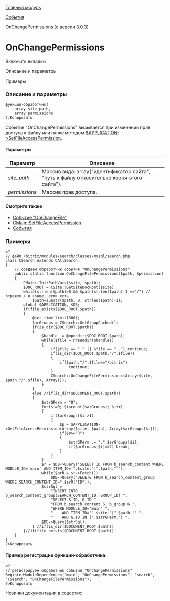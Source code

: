 [Главный модуль](/api_help/main/index.php)

[События](/api_help/main/events/index.php)

OnChangePermissions (с версии 3.0.3)

OnChangePermissions
===================

Включить вкладки

Описание и параметры

Примеры

### Описание и параметры

```
функция-обработчик(
	array site_path,
	array permissions
);Копировать
```

Событие "OnChangePermissions" вызывается при изменении прав доступа к файлу или папке методом [$APPLICATION->SetFileAccessPermission](/api_help/main/reference/cmain/setfileaccesspermission.php).

#### Параметры

| Параметр | Описание |
| --- | --- |
| *site\_path* | Массив вида: array("идентификатор сайта", "путь к файлу относительно корня этого сайта"). |
| *permissions* | Массив прав доступа. |

#### Смотрите также

* [Событие "OnChangeFile"](/api_help/main/events/onbeforechangefile.php)
* [CMain::SetFileAccessPermission](/api_help/main/reference/cmain/setfileaccesspermission.php)
* [События](http://dev.1c-bitrix.ru/learning/course/index.php?COURSE_ID=43&LESSON_ID=3493)

### Примеры

```
<?
// файл /bitrix/modules/search/classes/mysql/search.php
class CSearch extends CAllSearch
{
	// создаем обработчик события "OnChangePermissions"
	public static function OnChangeFilePermissions($path, $permission)
	{
		CMain::InitPathVars($site, $path);
		$DOC_ROOT = CSite::GetSiteDocRoot($site);
		while(strlen($path)>0 && $path[strlen($path)-1]=="/") //отрежем / в конце, если есть
			$path=substr($path, 0, strlen($path)-1);
		global $APPLICATION, $DB;
		if(file_exists($DOC_ROOT.$path))
		{
			@set_time_limit(300);
			$arGroups = CSearch::GetGroupCached();
			if(is_dir($DOC_ROOT.$path))
			{
				$handle  = @opendir($DOC_ROOT.$path);
				while($file = @readdir($handle))
				{
					if($file == "." || $file == "..") continue;
					if(is_dir($DOC_ROOT.$path."/".$file))
					{
						if($path."/".$file=="/bitrix")
							continue;
					}
					CSearch::OnChangeFilePermissions(Array($site, $path."/".$file), Array());
				}
			}
			else //if(is_dir($DOCUMENT_ROOT.$path))
			{
				$strGPerm = "0";
				for($i=0; $i<count($arGroups); $i++)
				{
					if($arGroups[$i]>1)
					{
						$p = $APPLICATION->GetFileAccessPermission(Array($site, $path), Array($arGroups[$i]));
						if($p>="R")
						{
							$strGPerm .= ",".$arGroups[$i];
							if($arGroups[$i]==2) break;
						}
					}
				}
				$r = $DB->Query("SELECT ID FROM b_search_content WHERE MODULE_ID='main' AND ITEM_ID='".$site."|".$path."'");
				while($arR = $r->Fetch())
					$DB->Query("DELETE FROM b_search_content_group WHERE SEARCH_CONTENT_ID=".$arR["ID"]);
				$strSql =
					"INSERT INTO b_search_content_group(SEARCH_CONTENT_ID, GROUP_ID) ".
					"SELECT S.ID, G.ID ".
					"FROM b_search_content S, b_group G ".
					"WHERE MODULE_ID='main' ".
					"    AND ITEM_ID='".$site."|".$path."' ".
					"    AND G.ID IN (".$strGPerm.") ";
				$DB->Query($strSql);
			} //if(is_dir($DOCUMENT_ROOT.$path))
		}//if(file_exists($DOCUMENT_ROOT.$path))
	}
}
?>Копировать
```

#### Пример регистрации функции-обработчика:

```
<?
// регистрируем обработчик события "OnChangePermissions"
RegisterModuleDependences("main", "OnChangePermissions", "search", "CSearch", "OnChangeFilePermissions");
?>Копировать
```

Новинки документации в соцсетях: